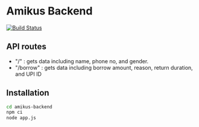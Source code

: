 # Amikus Backend

[![Build Status](https://travis-ci.org/joemccann/dillinger.svg?branch=master)](https://travis-ci.org/joemccann/dillinger)

## API routes
- "/" :  gets data including name, phone no, and gender.
- "/borrow" : gets data including borrow amount, reason, return duration, and UPI ID

##  Installation
```sh
cd amikus-backend
npm ci
node app.js
```

